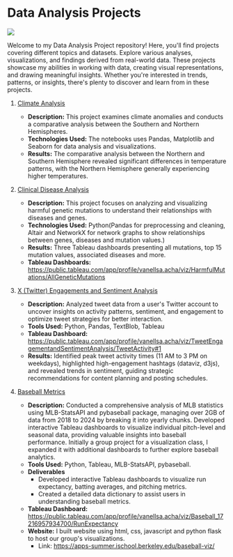 # Data Analysis Projects
![](https://cdn.pixabay.com/photo/2024/04/05/05/17/technology-8676538_1280.jpg)

Welcome to my Data Analysis Project repository! Here, you'll find projects covering different topics and datasets. Explore various analyses, visualizations, and findings derived from real-world data. These projects showcase my abilities in working with data, creating visual representations, and drawing meaningful insights. Whether you're interested in trends, patterns, or insights, there's plenty to discover and learn from in these projects.

1. [Climate Analysis](https://github.com/v-acha/Data_Analysis_Projects/tree/main/Climate_Analysis)
   - **Description:** This project examines climate anomalies and conducts a comparative analysis between the Southern and Northern Hemispheres.
   - **Technologies Used:** The notebooks uses Pandas, Matplotlib and Seaborn for data analysis and visualizations.
   - **Results:** The comparative analysis between the Northern and Southern Hemisphere revealed significant differences in temperature patterns, with the Northern Hemisphere generally experiencing higher temperatures.

2. [Clinical Disease Analysis](https://github.com/v-acha/Data_Analysis_Projects/tree/main/clinical_disease)
   - **Description:** This project focuses on analyzing and visualizing harmful genetic mutations to understand their relationships with diseases and genes.
   - **Technologies Used:** Python(Pandas for preprocessing and cleaning, Altair and NetworkX for network graphs to show relationships between genes, diseases and mutation values.)
   - **Results:** Three Tableau dashboards presenting all mutations, top 15 mutation values, associated diseases and more. 
   - **Tableau Dashboards:** https://public.tableau.com/app/profile/vanellsa.acha/viz/HarmfulMutations/AllGeneticMutations 

3. [X (Twitter) Engagements and Sentiment Analysis](https://github.com/v-acha/Data_Analysis_Projects/tree/main/tweets_analysis)
   - **Description:** Analyzed tweet data from a user's Twitter account to uncover insights on activity patterns, sentiment, and engagement to optimize tweet strategies for better interaction.
   - **Tools Used:** Python, Pandas, TextBlob, Tableau
   - **Tableau Dashboard:** https://public.tableau.com/app/profile/vanellsa.acha/viz/TweetEngagementandSentimentAnalysis/TweetActivity#1
   - **Results:** Identified peak tweet activity times (11 AM to 3 PM on weekdays), highlighted high-engagement hashtags (dataviz, d3js), and revealed trends in sentiment, guiding strategic recommendations for content planning and posting schedules.

4. [Baseball Metrics](https://github.com/v-acha/Data_Analysis_Projects/tree/main/baseball_stats)
   - **Description:** Conducted a comprehensive analysis of MLB statistics using MLB-StatsAPI and pybaseball package, managing over 2GB of data from 2018 to 2024 by breaking it into yearly chunks. Developed interactive Tableau dashboards to visualize individual pitch-level and seasonal data, providing valuable insights into baseball performance. Initially a group project for a visualization class, I expanded it with additional dashboards to further explore baseball analytics.
   - **Tools Used:** Python, Tableau, MLB-StatsAPI, pybaseball.
   - **Deliverables**
      - Developed interactive Tableau dashboards to visualize run expectancy, batting averages, and pitching metrics.
      - Created a detailed data dictionary to assist users in understanding baseball metrics.
   - **Tableau Dashboard:** https://public.tableau.com/app/profile/vanellsa.acha/viz/Baseball_17216957934700/RunExpectancy 
   - **Website:** I built website using html, css, javascript and python flask to host our group's visualizations. 
      - Link: https://apps-summer.ischool.berkeley.edu/baseball-viz/ 

